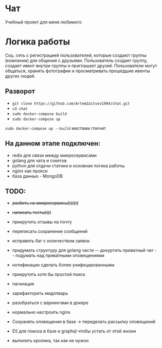 # Чат
Учебный проект для меня любимого

# Логика работы 

Соц. сеть с регистрацией пользователей, которые создают группы (компании) для общения с друзьями. Пользователь создает группу, создает ивент внутри группы и приглашает друзей. Пользователи могут общаться, хранить фотографии и просматривать прошедшие ивенты других людей.

## Разворот
* `git clone https://github.com/ArtemZaitsev1994/chat.git`
* `cd chat`
* `sudo docker-compose build`
* `sudo docker-compose up`

`sudo docker-compose up --build` местами глючит

## На данном этапе подключен:
* redis для связи между микросервисами
* golang для чата и сокетов
* python для отдачи статики и основная логика работы. 
* nginx как прокси
* база данных - MongoDB


## TODO: 

- ~~разбить на микросервисы()(((((~~
- ~~написать тесты)(((~~
- прикрутить отзывы на почту
- переписать сохранение сообщений
- исправить баг с количеством заявок
- придумать структуру для golang части
-- докуртить приватный чат
-- подумать над приватными оповещениями
- нотификации сделать более унифицированными
- прикрутить хотя бы простой поиск
- пагинация
- зарефакторить мидллварь
- разобраться с варнингами в докере
- нормально настроить nginx
- Сохранять оповещения в базе -> переделать рассылку оповещений
- ES для поиска в базе и graphql чтобы устать от этой жизни

- выпилить кролика, так как не нужон
